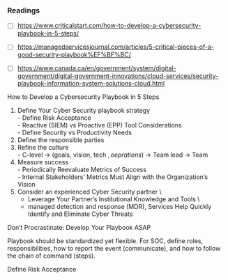 ### Readings

- [ ] https://www.criticalstart.com/how-to-develop-a-cybersecurity-playbook-in-5-steps/
- [ ] https://managedservicesjournal.com/articles/5-critical-pieces-of-a-good-security-playbook%EF%BF%BC/
- [ ] https://www.canada.ca/en/government/system/digital-government/digital-government-innovations/cloud-services/security-playbook-information-system-solutions-cloud.html


How to Develop a Cybersecurity Playbook in 5 Steps
1.    Define Your Cyber Security playbook strategy \
    - Define Risk Acceptance \
    - Reactive (SIEM) vs Proactive (EPP) Tool Considerations \
    - Define Security vs Productivity Needs
2.   Define the responsible parties
3.   Refine the culture \
    - C-level -> (goals, vision, tech $, oeprations$) -> Team lead -> Team
4.   Measure success \
    - Periodically Reevaluate Metrics of Success \
    - Internal Stakeholders’ Metrics Must Align with the Organization’s Vision
5.  Consider an experienced Cyber Security partner \
    - Leverage Your Partner’s Institutional Knowledge and Tools \
    - managed detection and response (MDR), Services Help Quickly Identify and Eliminate Cyber Threats

Don’t Procrastinate: Develop Your Playbook ASAP

Playbook should be standardized yet flexible.
For SOC, define roles, responsibilities, how to report the event (communicate), and how to follow the chain of command (steps).


Define Risk Acceptance

